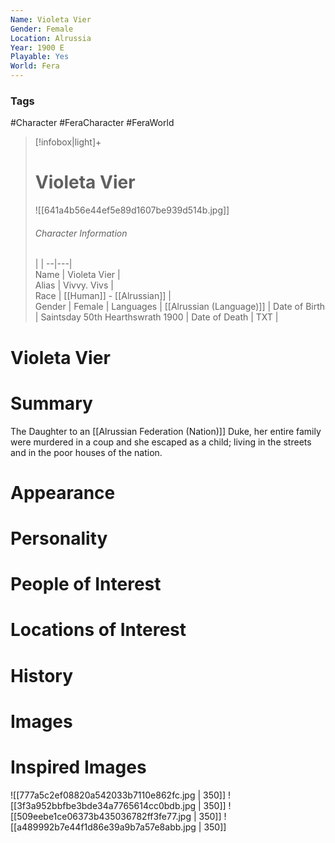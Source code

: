 ```yaml
---
Name: Violeta Vier  
Gender: Female
Location: Alrussia
Year: 1900 E
Playable: Yes
World: Fera
---
```


### Tags
#Character #FeraCharacter #FeraWorld 

> [!infobox|light]+  
> # Violeta Vier  
>  ![[641a4b56e44ef5e89d1607be939d514b.jpg]]
> ###### Character Information
>  |   |
> --|---|  
> Name | Violeta Vier |  
> Alias | Vivvy. Vivs |  
> Race | [[Human]] - [[Alrussian]] |  
> Gender | Female |
> Languages | [[Alrussian (Language)]] |
> Date of Birth | Saintsday 50th Hearthswrath 1900 |
> Date of Death | TXT |

# Violeta Vier

# Summary
The Daughter to an [[Alrussian Federation (Nation)]] Duke, her entire family were murdered in a coup and she escaped as a child; living in the streets and in the poor houses of the nation.

# Appearance

# Personality

# People of Interest

# Locations of Interest

# History

# Images

# Inspired Images
![[777a5c2ef08820a542033b7110e862fc.jpg | 350]]
![[3f3a952bbfbe3bde34a7765614cc0bdb.jpg | 350]]
![[509eebe1ce06373b435036782ff3fe77.jpg | 350]]
![[a489992b7e44f1d86e39a9b7a57e8abb.jpg | 350]]
